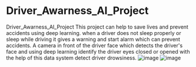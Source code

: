 # Driver_Awarness_AI_Project
Driver_Awarness_AI_Project
This project can help to save lives and prevent accidents using deep learning. 
when a driver does not sleep properly or sleep while driving it gives a warning and start alarm which can prevent accidents.
A camera in front of the driver face which detects the driver's face and using deep learning identify the driver eyes closed or opened with the help of this data system detect driver drowsiness.
![image](https://user-images.githubusercontent.com/62811657/131994807-e80fe9b1-5ae2-45a9-bc43-5ce3dad25547.png)
![image](https://user-images.githubusercontent.com/62811657/131994826-543b110b-e08e-4442-80a1-8de6e3d1984d.png)
